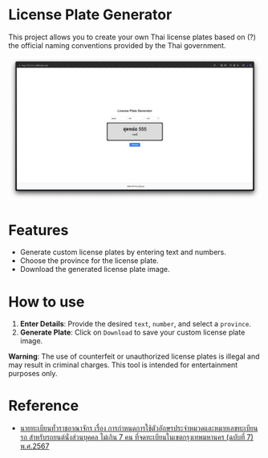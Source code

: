 # License Plate Generator

This project allows you to create your own Thai license plates based on (?) the official naming conventions provided by the Thai government.

![demo webapp image](./images/demo.png)

# Features

- Generate custom license plates by entering text and numbers.
- Choose the province for the license plate.
- Download the generated license plate image.

# How to use

1. **Enter Details**: Provide the desired `text`, `number`, and select a `province`.
2. **Generate Plate**: Click on `Download` to save your custom license plate image.

**Warning**: The use of counterfeit or unauthorized license plates is illegal and may result in criminal charges. This tool is intended for entertainment purposes only.

# Reference

- [นายทะเบียนทั่วราชอาณาจักร เรื่อง การกำหนดการใช้ตัวอักษรประจำหมวดและหมายเลขทะเบียนรถ สำหรับรถยนต์นั่งส่วนบุคคล ไม่เกิน 7 คน ที่จดทะเบียนในเขตกรุงเทพมหานคร (ฉบับที่ 7) พ.ศ.2567](https://ratchakitcha.soc.go.th/documents/34998.pdf)